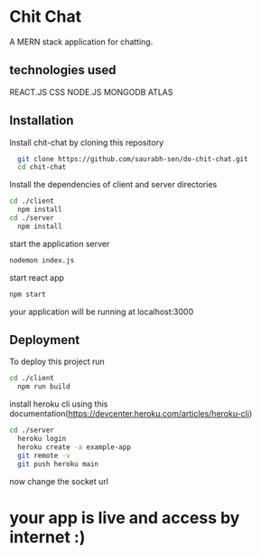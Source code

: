 
# Chit Chat

A MERN stack application for chatting.

## technologies used   

REACT.JS
CSS
NODE.JS
MONGODB ATLAS


## Installation

Install chit-chat by cloning this repository

```bash
  git clone https://github.com/saurabh-sen/do-chit-chat.git
  cd chit-chat
```
Install the dependencies of client and server directories

```bash
cd ./client
  npm install
cd ./server
  npm install
```
start the application server

```bash
nodemon index.js
```
start react app

```bash
npm start
```
your application will be running at localhost:3000
    
## Deployment

To deploy this project run

```bash
cd ./client
  npm run build
```
install heroku cli using this documentation(https://devcenter.heroku.com/articles/heroku-cli)
```bash
cd ./server
  heroku login
  heroku create -a example-app
  git remote -v
  git push heroku main
```
now change the socket url 

# your app is live and access by internet :)
